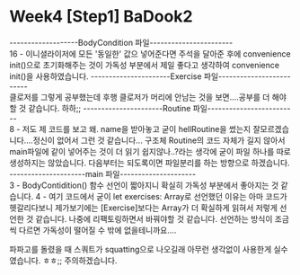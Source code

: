# Week4 [Step1] BaDook2


-------------------BodyCondition 파일-----------------------                                      
16 - 이니셜라이저에 모든 '동일한' 값으 넣어준다면 주석을 달아준 후에
    convenience init()으로 초기화해주는 것이 가독성 부분에서 제일 좋다고 생각하여
    convenience init()을 사용하였습니다.
----------------------Exercise 파일-------------------------       
클로저를 그렇게 공부했는데 후행 클로저가 머리에 안남는 것을 보면....공부를 더 해야할 것 같습니다. 하하;;
----------------------Routine 파일-------------------------       
8 - 저도 제 코드를 보고 왜. name을 받아놓고 굳이 hellRoutine을 썼는지 잘모르겠습니다....정신이 없어서 그런 것 같습니다...
구조체 Routine의 코드 자체가 길지 않아서 main파일에 같이 넣어주는 것이 더 읽기 쉽지않나..?라는 생각에
굳이 파일 하나를 따로 생성하지는 않았습니다. 다음부터는 되도록이면 파일분리를 하는 방향으로 하겠습니다.
---------------------main 파일---------------------        
3 - BodyContidition() 함수 선언이 짧아지니 확실히 가독성 부분에서 좋아지는 것 같습니다.
4 - 여기 코드에서 굳이 let exercises: Array<Exercise>로 선언했던 이유는 아마 코드가 헷갈리다보니 제가보기에는 [Exercise]보다는
   Array<Exercise>가 더 확실하게 읽혀서 저렇게 선언한 것 같습니다. 나중에 리팩토링하면서 바꿔야할 것 같습니다. 선언하는 방식이 조금씩
   다르면 가독성이 떨어질 수 밖에 없을테니까요....
   
파파고를 돌렸을 때 스쿼트가 squatting으로 나오길래 아무런 생각없이 사용한게 실수였습니다. ㅎㅎ;; 주의하겠습니다.
